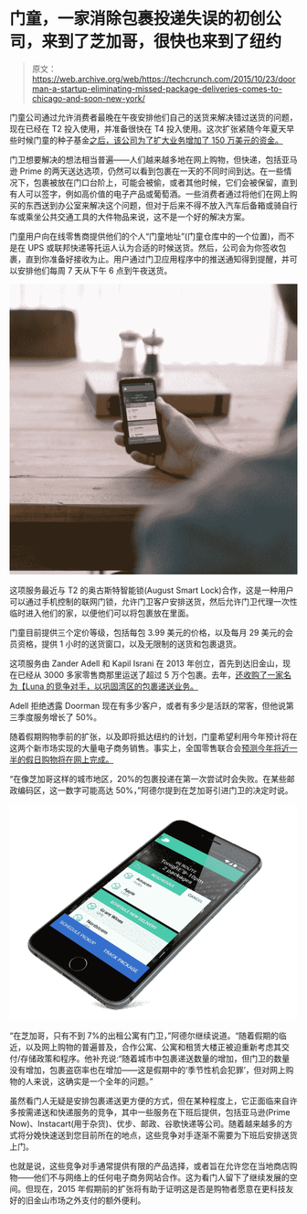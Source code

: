 # 门童，一家消除包裹投递失误的初创公司，来到了芝加哥，很快也来到了纽约 

> 原文：<https://web.archive.org/web/https://techcrunch.com/2015/10/23/doorman-a-startup-eliminating-missed-package-deliveries-comes-to-chicago-and-soon-new-york/>

门童公司通过允许消费者最晚在午夜安排他们自己的送货来解决错过送货的问题，现在已经在 T2 投入使用，并准备很快在 T4 投入使用。这次扩张紧随今年夏天早些时候门童的种子基金[之后，该公司为了扩大业务增加了 150 万美元的资金。](https://web.archive.org/web/20221210032745/https://beta.techcrunch.com/2015/06/02/doorman-raises-1-5-million-to-eliminate-missed-package-deliveries/#.s2agxy:jFFb)

门卫想要解决的想法相当普遍——人们越来越多地在网上购物，但快递，包括亚马逊 Prime 的两天送达选项，仍然可以看到包裹在一天的不同时间到达。在一些情况下，包裹被放在门口台阶上，可能会被偷，或者其他时候，它们会被保留，直到有人可以签字，例如高价值的电子产品或葡萄酒。一些消费者通过将他们在网上购买的东西送到办公室来解决这个问题，但对于后来不得不放入汽车后备箱或骑自行车或乘坐公共交通工具的大件物品来说，这不是一个好的解决方案。

门童用户向在线零售商提供他们的个人“门童地址”(门童仓库中的一个位置)，而不是在 UPS 或联邦快递等托运人认为合适的时候送货。然后，公司会为你签收包裹，直到你准备好接收为止。用户通过门卫应用程序中的推送通知得到提醒，并可以安排他们每周 7 天从下午 6 点到午夜送货。

![desk_OPT_mobile-14f8eade](img/4f463fd93109ab9791ad9f0e8fe3ea96.png)

这项服务最近与 T2 的奥古斯特智能锁(August Smart Lock)合作，这是一种用户可以通过手机控制的联网门锁，允许门卫客户安排送货，然后允许门卫代理一次性临时进入他们的家，以便他们可以将包裹放在里面。

门童目前提供三个定价等级，包括每包 3.99 美元的价格，以及每月 29 美元的会员资格，提供 1 小时的送货窗口，以及无限制的送货和包裹退货。

这项服务由 Zander Adell 和 Kapil Israni 在 2013 年创立，首先到达旧金山，现在已经从 3000 多家零售商那里运送了超过 5 万个包裹。去年，[还收购了一家名为【Luna 的竞争对手，以巩固湾区的包裹递送业务。](https://web.archive.org/web/20221210032745/https://beta.techcrunch.com/2014/05/06/doorman-acquires-luna-to-create-consolidated-package-delivery-service/)

Adell 拒绝透露 Doorman 现在有多少客户，或者有多少是活跃的常客，但他说第三季度服务增长了 50%。

随着假期购物季前的扩张，以及即将抵达纽约的计划，门童希望利用今年预计将在这两个新市场实现的大量电子商务销售。事实上，全国零售联合会[预测今年将近一半的假日购物将在网上完成。](https://web.archive.org/web/20221210032745/https://nrf.com/media/press-releases/retailers-very-digital-holiday-season-according-nrf-survey)

“在像芝加哥这样的城市地区，20%的包裹投递在第一次尝试时会失败。在某些邮政编码区，这一数字可能高达 50%，”阿德尔提到在芝加哥引进门卫的决定时说。

![iphone6-5b0cd27c](img/fda4a5947822b4e8c6f031fc352e5769.png)

“在芝加哥，只有不到 7%的出租公寓有门卫，”阿德尔继续说道。“随着假期的临近，以及网上购物的普遍普及，合作公寓、公寓和租赁大楼正被迫重新考虑其交付/存储政策和程序。他补充说:“随着城市中包裹递送数量的增加，但门卫的数量没有增加，包裹盗窃率也在增加——这是假期中的‘季节性机会犯罪’，但对网上购物的人来说，这确实是一个全年的问题。”

虽然看门人无疑是安排包裹递送更方便的方式，但在某种程度上，它正面临来自许多按需递送和快递服务的竞争，其中一些服务在下班后提供，包括亚马逊(Prime Now)、Instacart(用于杂货)、优步、邮政、谷歌快递等公司。随着越来越多的方式将分娩快速送到您目前所在的地点，这些竞争对手逐渐不需要为下班后安排送货上门。

也就是说，这些竞争对手通常提供有限的产品选择，或者旨在允许您在当地商店购物——他们不与网络上的任何电子商务网站合作。这为看门人留下了继续发展的空间。但现在，2015 年假期前的扩张将有助于证明这是否是购物者愿意在更科技友好的旧金山市场之外支付的额外便利。